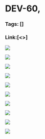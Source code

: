 # DEV-60,
### Tags: []
### Link:[<>]

![](../images/DEV-60/DEV-60-A1.png)

![](../images/DEV-60/DEV-60-A2.png)

![](../images/DEV-60/DEV-60-A3.png)

![](../images/DEV-60/DEV-60-A4.png)

![](../images/DEV-60/DEV-60-A5.png)

![](../images/DEV-60/DEV-60-A6.png)

![](../images/DEV-60/DEV-60-A7.png)

![](../images/DEV-60/DEV-60-A8.png)

![](../images/DEV-60/DEV-60-A9.png)

![](../images/DEV-60/DEV-60-A10.png)


